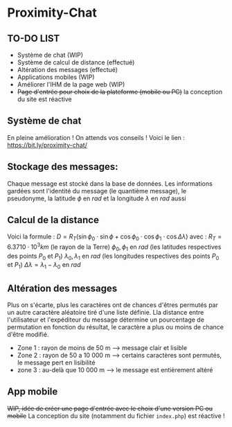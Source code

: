 # Proximity-Chat

## TO-DO LIST

- Système de chat (WIP)
- Système de calcul de distance (effectué)
- Altération des messages (effectué)
- Applications mobiles (WIP)
- Améliorer l'IHM de la page web (WIP)
- ~~Page d'entrée pour choix de la plateforme (mobile ou PC)~~ la conception du site est réactive

## Système de chat

En pleine amélioration ! On attends vos conseils !
Voici le lien : https://bit.ly/proximity-chat/

## Stockage des messages:

Chaque message est stocké dans la base de données.
Les informations gardées sont l'identité du message (le quantième message), le pseudonyme, la latitude $\phi$ en $rad$ et la longitude $\lambda$ en $rad$ aussi

## Calcul de la distance 

$\text{Voici la formule :}$
$D=R_T(\sin\phi_0\cdot\sin\phi+\cos\phi_0\cdot\cos\phi_1\cdot\cos\Delta\lambda)$
$\text{avec :}$
$R_T=6.3710\cdot10^{3}km\text{ (le rayon de la Terre)}$
$\phi_0,\phi_1\text{ en } rad\text{ (les latitudes respectives des points } P_0\text{ et }P_1)$
$\lambda_0,\lambda_1\text{ en } rad\text{ (les longitudes respectives des points } P_0\text{ et }P_1)$
$\Delta\lambda=\lambda_1-\lambda_0\text{ en }rad$ 


## Altération des messages 

Plus on s'écarte, plus les caractères ont de chances d'êtres permutés par un autre caractère aléatoire tiré d'une liste définie. Lla distance entre l'utilisateur et l'expéditeur du message détermine un pourcentage de permutation en fonction du résultat, le caractère a plus ou moins de chance d'être modifié.
- Zone 1 : rayon de moins de 50 m --> message clair et lisible
- Zone 2 : rayon de 50 a 10 000 m --> certains caractères sont permutés, le message pert en lisibilité
- zone 3 : au-delà que 10 000 m --> le message est entièrement altéré

## App mobile

~~WIP, idée de créer une page d'entrée avec le choix d'une version PC ou mobile~~
La conception du site (notamment du fichier `index.php`) est réactive !

